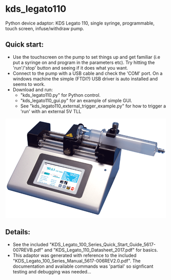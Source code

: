 # kds_legato110
Python device adaptor: KDS Legato 110, single syringe, programmable, touch screen, infuse/withdraw pump.
## Quick start:
- Use the touchscreen on the pump to set things up and get familiar (i.e put a syringe on and program in the parameters etc). Try hitting the 'run'/'stop' button and seeing if it does what you want.
- Connect to the pump with a USB cable and check the 'COM' port. On a windows machine the simple (FTDI?) USB driver is auto installed and seems to work.
- Download and run:
  -  "kds_legato110.py" for Python control.
  -  "kds_legato110_gui.py" for an example of simple GUI.
  -  See "kds_legato110_external_trigger_example.py" for how to trigger a 'run' with an external 5V TLL

![social_preview](https://github.com/amsikking/kds_legato110/blob/main/social_preview.png)

## Details:
- See the included "KDS_Legato_100_Series_Quick_Start_Guide_5617-007REVB.pdf" and "KDS_Legato_110_Datasheet_2017.pdf" for basics.
- This adaptor was generated with reference to the included "KDS_Legato_100_Series_Manual_5617-006REV2.0.pdf". The documentation and available commands was 'partial' so signficant testing and debugging was needed...
